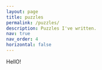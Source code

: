 ```yaml
---
layout: page
title: puzzles
permalink: /puzzles/
description: Puzzles I've written.
nav: true
nav_order: 4
horizontal: false
---
```


HellO!